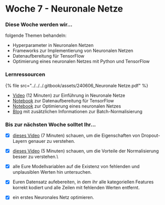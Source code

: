 # Woche 7 - Neuronale Netze

### Diese Woche werden wir...

folgende Themen behandeln:

* Hyperparameter in Neuronalen Netzen
* Frameworks zur Implementierung von Neuronalen Netzen
* Datenaufbereitung für TensorFlow
* Optimierung eines neuronalen Netzes mit Python und TensorFlow

### Lernressourcen

{% file src="../../../.gitbook/assets/240606_Neuronale Netze.pdf" %}

* [Video](https://www.youtube.com/watch?v=GvQwE2OhL8I) (12 Minuten) zur Einführung in Neuronale Netze
* [Notebook](https://colab.research.google.com/github/opencampus-sh/einfuehrung-in-data-science-und-ml/blob/main/Neuronale%20Netze/neural_net_data_preparation.ipynb) zur Datenaufbereitung für TensorFlow
* [Notebook](https://colab.research.google.com/github/opencampus-sh/einfuehrung-in-data-science-und-ml/blob/main/Neuronale%20Netze/neural_net_estimation.ipynb) zur Optimierung eines neuronalen Netzes
* [Blog](https://www.kdnuggets.com/2018/06/batch-normalization-neural-networks.html) mit zusätzlichen Informationen zur Batch-Normalisierung

### Bis zur nächsten Woche solltet Ihr...

* [x] [dieses ](https://www.youtube.com/watch?v=ARq74QuavAo\&list=PLkDaE6sCZn6Hn0vK8co82zjQtt3T2Nkqc\&index=7)[Video](https://www.youtube.com/watch?v=ARq74QuavAo\&list=PLkDaE6sCZn6Hn0vK8co82zjQtt3T2Nkqc\&index=7) (7 Minuten) schauen, um die Eigenschaften von Dropout-Layern genauer zu verstehen.
* [x] [dieses ](https://www.youtube.com/watch?v=FDCfw-YqWTE\&list=PLkDaE6sCZn6Hn0vK8co82zjQtt3T2Nkqc\&index=9)[Video](https://www.youtube.com/watch?v=FDCfw-YqWTE\&list=PLkDaE6sCZn6Hn0vK8co82zjQtt3T2Nkqc\&index=9) (5 Minuten) schauen, um die Vorteile der Normalisierung besser zu verstehen.\

* [x] alle Eure Modellvariablen auf die Existenz von fehlenden und unplausiblen Werten hin untersuchen.
* [x] Euren Datensatz aufebereiten, in dem ihr alle kategoriellen Features korrekt kodiert und alle Zeilen mit fehlenden Werten entfernt.
* [x] ein erstes Neuronales Netz optimieren.
